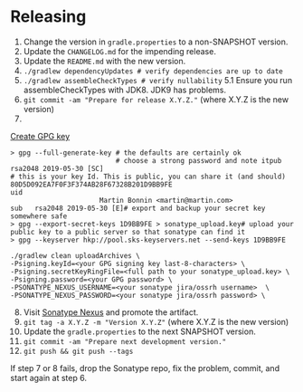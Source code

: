 Releasing
========

 1. Change the version in `gradle.properties` to a non-SNAPSHOT version.
 2. Update the `CHANGELOG.md` for the impending release.
 3. Update the `README.md` with the new version.
 4. `./gradlew dependencyUpdates # verify dependencies are up to date`
 5. `./gradlew assembleCheckTypes # verify nullability`
 5.1 Ensure you run assembleCheckTypes with JDK8. JDK9 has problems.
 6. `git commit -am "Prepare for release X.Y.Z."` (where X.Y.Z is the new version)
 7.
 [Create GPG key](https://proandroiddev.com/publishing-a-maven-artifact-3-3-step-by-step-instructions-to-mavencentral-publishing-bd661081645d)
 ```
 > gpg --full-generate-key # the defaults are certainly ok
                           # choose a strong password and note itpub   rsa2048 2019-05-30 [SC]
 # this is your key Id. This is public, you can share it (and should)
 80D5D092EA7F0F3F374AB28F67328B201D9BB9FE
 uid
                       Martin Bonnin <martin@martin.com>
 sub   rsa2048 2019-05-30 [E]# export and backup your secret key somewhere safe
 > gpg --export-secret-keys 1D9BB9FE > sonatype_upload.key# upload your public key to a public server so that sonatype can find it
 > gpg --keyserver hkp://pool.sks-keyservers.net --send-keys 1D9BB9FE
 ```

 ```
 ./gradlew clean uploadArchives \
 -Psigning.keyId=<your GPG signing key last-8-characters> \
 -Psigning.secretKeyRingFile=<full path to your sonatype_upload.key> \
 -Psigning.password=<your GPG password> \
 -PSONATYPE_NEXUS_USERNAME=<your sonatype jira/ossrh username>  \
 -PSONATYPE_NEXUS_PASSWORD=<your sonatype jira/ossrh password> \
 ```
 8. Visit [Sonatype Nexus](https://oss.sonatype.org/) and promote the artifact.
 9. `git tag -a X.Y.Z -m "Version X.Y.Z"` (where X.Y.Z is the new version)
 10. Update the `gradle.properties` to the next SNAPSHOT version.
 11. `git commit -am "Prepare next development version."`
 12. `git push && git push --tags`

If step 7 or 8 fails, drop the Sonatype repo, fix the problem, commit, and start again at step 6.
